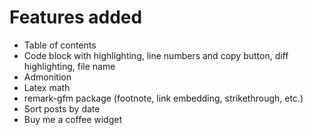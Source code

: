 
# Features added
- Table of contents
- Code block with highlighting, line numbers and copy button, diff highlighting, file name
- Admonition
- Latex math
- remark-gfm package (footnote, link embedding, strikethrough, etc.)
- Sort posts by date
- Buy me a coffee widget